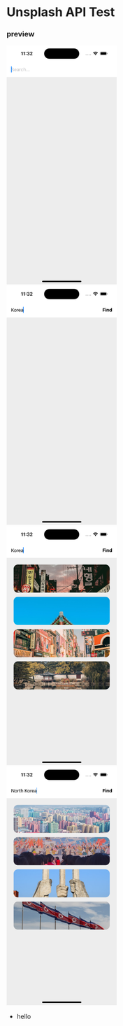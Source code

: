 # Unsplash API Test

### preview

<img src="screenshots/0.png" width="50%">
<img src="screenshots/1.png" width="50%">
<img src="screenshots/2.png" width="50%">
<img src="screenshots/3.png" width="50%">

- hello
